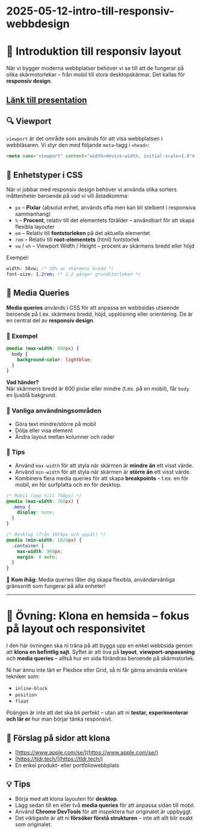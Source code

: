
# 2025-05-12-intro-till-responsiv-webbdesign

# 📱 Introduktion till responsiv layout

När vi bygger moderna webbplatser behöver vi se till att de fungerar på olika skärmstorlekar – från mobil till stora desktopskärmar. Det kallas för **responsiv design**.

## [Länk till presentation](https://docs.google.com/presentation/d/16w_t-XpipcYwPuVsUFXAcSmWxgdmj8_KrHPb-0RiYdE/edit?usp=sharing)

## 🔍 Viewport

`viewport` är det område som används för att visa webbplatsen i webbläsaren. Vi styr den med följande `meta`-tagg i `<head>`:

```html
<meta name="viewport" content="width=device-width, initial-scale=1.0">
```

## 📏 Enhetstyper i CSS

När vi jobbar med responsiv design behöver vi använda olika sorters måttenheter beroende på vad vi vill åstadkomma:

- `px` – **Pixlar** (absolut enhet, används ofta men kan bli stelbent i responsiva sammanhang)
- `%` – **Procent**, relativ till det elementets förälder – användbart för att skapa flexibla layouter
- `em` – Relativ till **fontstorleken** på det aktuella elementet
- `rem` – Relativ till **root-elementets** (html) fontstorlek
- `vw` / `vh` – Viewport Width / Height – procent av skärmens bredd eller höjd

Exempel:

```css
width: 50vw; /* 50% av skärmens bredd */
font-size: 1.2rem; /* 1.2 gånger grundstorleken */
```

## 🎯 Media Queries

**Media queries** används i CSS för att anpassa en webbsidas utseende beroende på t.ex. skärmens bredd, höjd, upplösning eller orientering. De är en central del av **responsiv design**.

### 📘 Exempel

```css
@media (max-width: 600px) {
  body {
    background-color: lightblue;
  }
}
```

**Vad händer?**  
När skärmens bredd är 600 pixlar eller mindre (t.ex. på en mobil), får `body` en ljusblå bakgrund.

### 🔧 Vanliga användningsområden

- Göra text mindre/större på mobil
- Dölja eller visa element
- Ändra layout mellan kolumner och rader

### 📐 Tips

- Använd `max-width` för att styla när skärmen är **mindre än** ett visst värde.
- Använd `min-width` för att styla när skärmen är **större än** ett visst värde.
- Kombinera flera media queries för att skapa **breakpoints** – t.ex. en för mobil, en för surfplatta och en för desktop.

```css
/* Mobil (upp till 768px) */
@media (max-width: 768px) {
  .menu {
    display: none;
  }
}

/* Desktop (från 1024px och uppåt) */
@media (min-width: 1024px) {
  .container {
    max-width: 960px;
    margin: 0 auto;
  }
}
```

🧠 **Kom ihåg:** Media queries låter dig skapa flexibla, användarvänliga gränssnitt som fungerar på alla enheter!

---

# 🧩 Övning: Klona en hemsida – fokus på layout och responsivitet

I den här övningen ska ni träna på att bygga upp en enkel webbsida genom att **klona en befintlig sajt**. Syftet är att öva på **layout**, **viewport-anpassning** och **media queries** – alltså hur en sida förändras beroende på skärmstorlek.

Ni har ännu inte lärt er Flexbox eller Grid, så ni får gärna använda enklare tekniker som:

- `inline-block`
- `position`
- `float`

Poängen är inte att det ska bli perfekt – utan att ni **testar, experimenterar och lär er** hur man börjar tänka responsivt.

## 📌 Förslag på sidor att klona

- [https://www.apple.com/se/](https://www.apple.com/se/)
- [https://tldr.tech/](https://tldr.tech/)
- En enkel produkt- eller portfoliowebbplats

## 💡 Tips

- Börja med att klona layouten för **desktop**.
- Lägg sedan till en eller två **media queries** för att anpassa sidan till mobil.
- Använd **Chrome DevTools** för att inspektera hur originalet är uppbyggt.
- Det viktigaste är att ni **försöker förstå strukturen** – inte att allt blir exakt som originalet.
